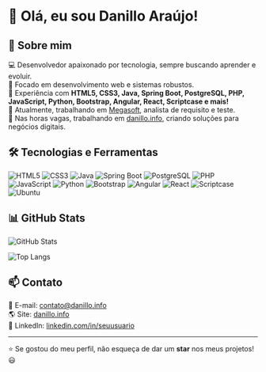 # 👋 Olá, eu sou Danillo Araújo!

<!-- ![Banner](https://source.unsplash.com/1600x400/?technology,coding) -->

## 🚀 Sobre mim

💻 Desenvolvedor apaixonado por tecnologia, sempre buscando aprender e evoluir.
<br>
📍 Focado em desenvolvimento web e sistemas robustos.
<br>
🔧 Experiência com **HTML5, CSS3, Java, Spring Boot, PostgreSQL, PHP, JavaScript, Python, Bootstrap, Angular, React, Scriptcase e mais!**
<br>
🎯 Atualmente, trabalhando em [Megasoft](https://www.megasoft.com.br), analista de requisito e teste.
<br>
🎯 Nas horas vagas, trabalhando em [danillo.info](https://danillo.info), criando soluções para negócios digitais.

## 🛠️ Tecnologias e Ferramentas

![HTML5](https://img.shields.io/badge/HTML5-E34F26?style=for-the-badge&logo=html5&logoColor=white)
![CSS3](https://img.shields.io/badge/CSS3-1572B6?style=for-the-badge&logo=css3&logoColor=white)
![Java](https://img.shields.io/badge/Java-ED8B00?style=for-the-badge&logo=openjdk&logoColor=white)
![Spring Boot](https://img.shields.io/badge/Spring%20Boot-6DB33F?style=for-the-badge&logo=springboot&logoColor=white)
![PostgreSQL](https://img.shields.io/badge/PostgreSQL-316192?style=for-the-badge&logo=postgresql&logoColor=white)
![PHP](https://img.shields.io/badge/PHP-777BB4?style=for-the-badge&logo=php&logoColor=white)
![JavaScript](https://img.shields.io/badge/JavaScript-F7DF1E?style=for-the-badge&logo=javascript&logoColor=black)
![Python](https://img.shields.io/badge/Python-3776AB?style=for-the-badge&logo=python&logoColor=white)
![Bootstrap](https://img.shields.io/badge/Bootstrap-7952B3?style=for-the-badge&logo=bootstrap&logoColor=white)
![Angular](https://img.shields.io/badge/Angular-DD0031?style=for-the-badge&logo=angular&logoColor=white)
![React](https://img.shields.io/badge/React-20232A?style=for-the-badge&logo=react&logoColor=61DAFB)
![Scriptcase](https://img.shields.io/badge/Scriptcase-003A70?style=for-the-badge&logo=scriptcase&logoColor=white)
![Ubuntu](https://img.shields.io/badge/Ubuntu-E95420?style=for-the-badge&logo=ubuntu&logoColor=white)

## 📊 GitHub Stats

![GitHub Stats](https://github-readme-stats.vercel.app/api?username=danillosdd&show_icons=true&theme=tokyonight)

![Top Langs](https://github-readme-stats.vercel.app/api/top-langs/?username=danillosdd&layout=compact&theme=tokyonight)

## 📫 Contato

📧 E-mail: [contato@danillo.info](mailto:contato@danillo.info)  
🌎 Site: [danillo.info](https://danillo.info)  
💼 LinkedIn: [linkedin.com/in/seuusuario](https://linkedin.com/in/danillosdd)  
<!-- 🚀 Portfólio: [seu-portfolio.com](https://seu-portfolio.com)  -->

---

⭐️ Se gostou do meu perfil, não esqueça de dar um **star** nos meus projetos! 😃
